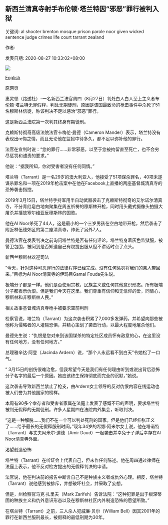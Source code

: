 ## 新西兰清真寺射手布伦顿·塔兰特因“邪恶”罪行被判入狱

关键词: al shooter brenton mosque prison parole noor given wicked sentence judge crimes life court tarrant zealand

作者: 

发表日期: 2020-08-27 10:33:02+08:00

![](https://www.straitstimes.com/sites/default/files/media-brightcove/6184877285001.jpg)

[English](New%20Zealand%20mosque%20shooter%20Brenton%20Tarrant%20given%20life%20in%20prison%20for%20%E2%80%98wicked%E2%80%99%20crimes.md)

[原网页](https://www.straitstimes.com/asia/australianz/new-zealand-court-sentences-mosque-shooter-brenton-tarrant-to-life-imprisonment)

惠灵顿（路透社）-一名新西兰法官周四（8月27日）判处白人白人至上主义者布伦顿·塔兰特无罪假释，判处无期徒刑，原因是该国最致命的枪击事件中杀死了51名穆斯林信徒，称该判决不足以惩治“邪恶”罪行。

这是新西兰法院第一次判其终身有期徒刑。

克赖斯特彻奇高级法院法官卡梅伦·曼德（Cameron Mander）表示，塔兰特没有表现出re悔之情，而且无论他在监狱中待多久，都不足以弥补他的罪行。

法官在宣判时说：“您的罪行……非常邪恶，以至于您被拘留直至死亡，也不会穷尽惩罚和谴责的要求。”

他说：“据我所知，你对受害者没有任何同情。”

塔兰特（Tarrant）是一名29岁的澳大利亚人，他接受了51项谋杀罪名，40项未遂谋杀罪名和一项在2019年枪击案中在他在Facebook上直播的两座基督城清真寺的恐怖袭击指控。

2019年3月15日，塔兰特手持军用半自动武器袭击了克赖斯特彻奇的艾尔诺尔清真寺，不分青红皂白地向聚集在周五祈祷的穆斯林开枪，同时用头戴式摄像头拍摄大屠杀并播放塞尔维亚反穆斯林的国歌。

他在Al Noor杀死了44人，这是最小的一个三岁男孩在空白地带开枪，然后袭击了附近林伍德郊区的第二座清真寺，炸死了另外7人。

曼德法官在发表判决之前询问塔兰特是否有任何评论。塔兰特身着灰色监狱服，被警卫包围，被问到是否知道自己有权提出服从但不讲话时点了点头。

新西兰穆斯林欢迎司法

“今天，针对这种可恶罪行的法律程序已经完成。没有任何惩罚将我们的亲人带回来。”目标为Al Noor清真寺的伊玛目Gamal Fouda先生说。

极端分子都是一样。他们是否使用宗教，民族主义或任何其他意识形态。所有极端分子都表示仇恨。但是我们今天在这里。我们尊重有信仰和无信仰的爱，同情心，穆斯林和非穆斯林人民。”

相关故事基督城清真寺枪手被要求空前判刑

检察官说，塔兰特（Tarrant）为这次袭击积累了7,000多发弹药，并希望向那些被他称为侵略者的人灌输恐惧，并精心策划了袭击行动，以最大程度地屠杀他们。

曼德先生说：“仇恨是您对来到该国谋杀的特定社区成员怀有敌意的心，在这里没有任何地方，没有任何地方。”

总理雅辛达·阿登（Jacinda Ardern）说，“那个人永远看不到白天”令她松了一口气。

“ 3月15日的创伤很难治愈，但我希望今天是我们有任何理由听到或说出背后恐怖分子名字的最后一个原因。她应该终生保持彻底而完全的沉默，”她说。

这次袭击导致新西兰禁止了枪支，由Ardern女士领导的反对仇恨内容在线运动也被人们誉为其他国家的榜样。

本周有90多个幸存者和受害者家属在法庭上发表了感慨不已的声明，要求塔兰特被判无假释的无期徒刑。许多人星期四在法院内外集会，听取判决。

“这是一种解脱……我们不在一个可以判处死刑的国家。但是他们已经伸张正义了……给予最长的无假释服刑时间，”现年34岁的希娜·阿米尔女士说，他在塔诺特（Tarrant）与丈夫阿米尔·道德（Amir Daud）一起袭击并幸免于子弹后幸存在Al Noor清真寺外面。

渴望创造恐怖

塔兰特（Tarrant）在听证会上代表自己，但未作任何陈述。他在周四通过律师在法庭上表示，他不反对检方提出的无假释判决的申请。

法官说，他在判决前的报告中断言自己不是种族主义者或仇外心理。相反，塔兰特（Tarrant）说他感到被排斥，并想破坏社会，并采取了妄想。

但是，州检察官马克·扎里夫（Mark Zarifeh）告诉法院：“这种犯罪是出于根深蒂固的种族主义和仇外意识形态以及在穆斯林社区内外制造恐怖的愿望所致。”

在塔兰特（Tarrant）之前，三人杀人犯威廉·贝尔（William Bell）因其2001年的罪行在新西兰服刑最长，被假释的最低刑期为30年。